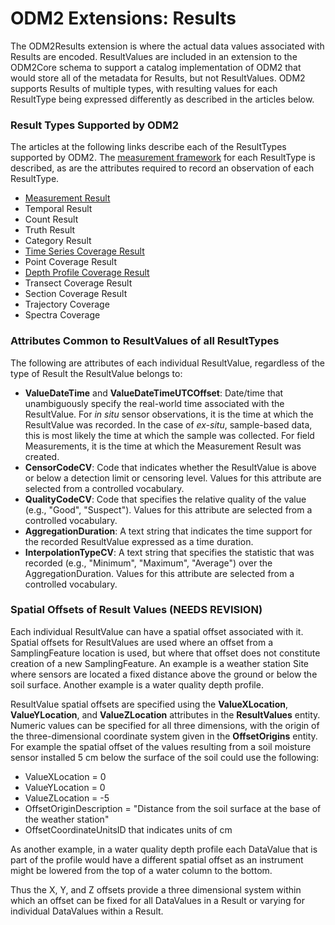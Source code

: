ODM2 Extensions: Results
========================
The ODM2Results extension is where the actual data values associated with Results are encoded. ResultValues are included in an extension to the ODM2Core schema to support a catalog implementation of ODM2 that would store all of the metadata for Results, but not ResultValues. ODM2 supports Results of multiple types, with resulting values for each ResultType being expressed differently as described in the articles below. 

### Result Types Supported by ODM2 ###
The articles at the following links describe each of the ResultTypes supported by ODM2. The [measurement framework](ext_results_measurementframeworks.md) for each ResultType is described, as are the attributes required to record an observation of each ResultType.

* [Measurement Result](ext_results_measurement.md)
* Temporal Result
* Count Result
* Truth Result
* Category Result
* [Time Series Coverage Result](ext_results_timeseries.md)
* Point Coverage Result
* [Depth Profile Coverage Result](ext_results_profile.md)
* Transect Coverage Result
* Section Coverage Result
* Trajectory Coverage
* Spectra Coverage

### Attributes Common to ResultValues of all ResultTypes ###
The following are attributes of each individual ResultValue, regardless of the type of Result the ResultValue belongs to:

* **ValueDateTime** and **ValueDateTimeUTCOffset**: Date/time that unambiguously specify the real-world time associated with the ResultValue. For *in situ* sensor observations, it is the time at which the ResultValue was recorded. In the case of *ex-situ*, sample-based data, this is most likely the time at which the sample was collected. For field Measurements, it is the time at which the Measurement Result was created.
* **CensorCodeCV**: Code that indicates whether the ResultValue is above or below a detection limit or censoring level. Values for this attribute are selected from a controlled vocabulary.
* **QualityCodeCV**: Code that specifies the relative quality of the value (e.g., "Good", "Suspect"). Values for this attribute are selected from a controlled vocabulary.
* **AggregationDuration**: A text string that indicates the time support for the recorded ResultValue expressed as a time duration.
* **InterpolationTypeCV**: A text string that specifies the statistic that was recorded (e.g., "Minimum", "Maximum", "Average") over the AggregationDuration. Values for this attribute are selected from a controlled vocabulary.

### Spatial Offsets of Result Values (NEEDS REVISION) ###
Each individual ResultValue can have a spatial offset associated with it. Spatial offsets for ResultValues are used where an offset from a SamplingFeature location is used, but where that offset does not constitute creation of a new SamplingFeature. An example is a weather station Site where sensors are located a fixed distance above the ground or below the soil surface. Another example is a water quality depth profile.

ResultValue spatial offsets are specified using the **ValueXLocation**, **ValueYLocation**, and **ValueZLocation** attributes in the **ResultValues** entity. Numeric values can be specified for all three dimensions, with the origin of the three-dimensional coordinate system given in the **OffsetOrigins** entity. For example the spatial offset of the values resulting from a soil moisture sensor installed 5 cm below the surface of the soil could use the following: 

* ValueXLocation = 0 
* ValueYLocation = 0 
* ValueZLocation = -5
* OffsetOriginDescription = "Distance from the soil surface at the base of the weather station" 
* OffsetCoordinateUnitsID that indicates units of cm

As another example, in a water quality depth profile each DataValue that is part of the profile would have a different spatial offset as an instrument might be lowered from the top of a water column to the bottom. 

Thus the X, Y, and Z offsets provide a three dimensional system within which an offset can be fixed for all DataValues in a Result or varying for individual DataValues within a Result.
